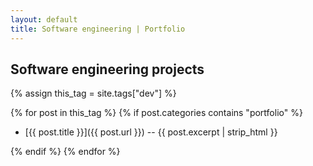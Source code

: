 ```yaml
---
layout: default
title: Software engineering | Portfolio
---
```

## Software engineering projects

{% assign this_tag = site.tags["dev"] %}

{% for post in this_tag %}
{% if post.categories contains "portfolio" %}

* [{{ post.title }}]({{ post.url }}) -- {{ post.excerpt | strip_html }}

{% endif %}
{% endfor %}
